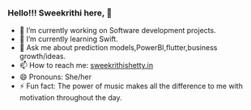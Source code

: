 ### Hello!!! Sweekrithi here, 👋


- 🔭 I’m currently working on Software development projects.
- 🌱 I’m currently learning Swift.
- 💬 Ask me about prediction models,PowerBI,flutter,business growth/ideas.
- 📫 How to reach me: [sweekrithishetty.in](http://sweekrithishetty.in/)
- 😄 Pronouns: She/her
- ⚡ Fun fact: The power of music makes all the difference to me with motivation throughout the day.

